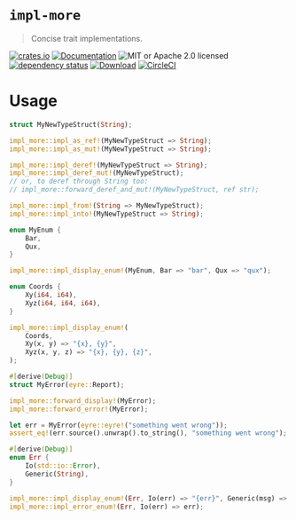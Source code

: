 # `impl-more`

> Concise trait implementations.

<!-- prettier-ignore-start -->

[![crates.io](https://img.shields.io/crates/v/impl-more?label=latest)](https://crates.io/crates/impl-more)
[![Documentation](https://docs.rs/impl-more/badge.svg)](https://docs.rs/impl-more/0.1.8)
![MIT or Apache 2.0 licensed](https://img.shields.io/crates/l/impl-more.svg)
<br />
[![dependency status](https://deps.rs/crate/impl-more/0.1.8/status.svg)](https://deps.rs/crate/impl-more/0.1.8)
[![Download](https://img.shields.io/crates/d/impl-more.svg)](https://crates.io/crates/impl-more)
[![CircleCI](https://circleci.com/gh/robjtede/impl-more/tree/main.svg?style=shield)](https://circleci.com/gh/robjtede/impl-more/tree/main)

<!-- prettier-ignore-end -->

# Usage

```rust
struct MyNewTypeStruct(String);

impl_more::impl_as_ref!(MyNewTypeStruct => String);
impl_more::impl_as_mut!(MyNewTypeStruct => String);

impl_more::impl_deref!(MyNewTypeStruct => String);
impl_more::impl_deref_mut!(MyNewTypeStruct);
// or, to deref through String too:
// impl_more::forward_deref_and_mut!(MyNewTypeStruct, ref str);

impl_more::impl_from!(String => MyNewTypeStruct);
impl_more::impl_into!(MyNewTypeStruct => String);

enum MyEnum {
    Bar,
    Qux,
}

impl_more::impl_display_enum!(MyEnum, Bar => "bar", Qux => "qux");

enum Coords {
    Xy(i64, i64),
    Xyz(i64, i64, i64),
}

impl_more::impl_display_enum!(
    Coords,
    Xy(x, y) => "{x}, {y}",
    Xyz(x, y, z) => "{x}, {y}, {z}",
);

#[derive(Debug)]
struct MyError(eyre::Report);

impl_more::forward_display!(MyError);
impl_more::forward_error!(MyError);

let err = MyError(eyre::eyre!("something went wrong"));
assert_eq!(err.source().unwrap().to_string(), "something went wrong");

#[derive(Debug)]
enum Err {
    Io(std::io::Error),
    Generic(String),
}

impl_more::impl_display_enum!(Err, Io(err) => "{err}", Generic(msg) => "{msg}");
impl_more::impl_error_enum!(Err, Io(err) => err);
```
